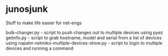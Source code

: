 # junosjunk

Stuff to make life easier for net-engs

bulk-changer.py - script to push changes out to multiple devices using pyez
getinfo.py - script to grab hostname, model and serial from a list of devices using napalm
netmiko-multiple-devices-show.py - script to login to multiple devices and running a command 
